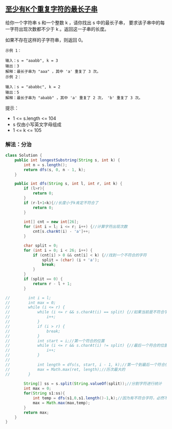 ## [至少有K个重复字符的最长子串](https://leetcode.cn/problems/longest-substring-with-at-least-k-repeating-characters/description/)

给你一个字符串 s 和一个整数 k ，请你找出 s 中的最长子串， 要求该子串中的每一字符出现次数都不少于 k 。返回这一子串的长度。

如果不存在这样的子字符串，则返回 0。


````
示例 1：

输入：s = "aaabb", k = 3
输出：3
解释：最长子串为 "aaa" ，其中 'a' 重复了 3 次。
示例 2：

输入：s = "ababbc", k = 2
输出：5
解释：最长子串为 "ababb" ，其中 'a' 重复了 2 次， 'b' 重复了 3 次。
````

提示：

- 1 <= s.length <= 104
- s 仅由小写英文字母组成
- 1 <= k <= 105

### 解法：分治

````java
class Solution {
    public int longestSubstring(String s, int k) {
        int n = s.length();
        return dfs(s, 0, n - 1, k);
    }

    public int dfs(String s, int l, int r, int k) {
        if (l>r){
            return 0;
        }
        if (r-l+1<k){//长度小于k肯定不符合了
            return 0;
        }
        
        int[] cnt = new int[26];
        for (int i = l; i <= r; i++) {//计算字符出现次数
            cnt[s.charAt(i) - 'a']++;
        }

        char split = 0;
        for (int i = 0; i < 26; i++) {
            if (cnt[i] > 0 && cnt[i] < k) {//找到一个不符合的字符
                split = (char) (i + 'a');
                break;
            }
        }
        if (split == 0) {
            return r - l + 1;
        }

//        int i = l;
//        int max = 0;
//        while (i <= r) {
//            while (i <= r && s.charAt(i) == split) {//如果当前是不符合字符，就右移
//                i++;
//            }
//            if (i > r) {
//                break;
//            }
//            int start = i;//第一个符合的位置
//            while (i <= r && s.charAt(i) != split) {//最后一个符合的位置
//                i++;
//            }
//
//            int length = dfs(s, start, i - 1, k);//第一个到最后一个符合位置的大小
//            max = Math.max(ret, length);//历次最大的
//        }
        
        String[] ss = s.split(String.valueOf(split));//分割字符进行统计
        int max = 0;
        for(String s1:ss){
            int temp = dfs(s1,0,s1.length()-1,k);//因为有不符合字符，必然不能包含，只能分割重新查找
            max = Math.max(max,temp);
        }
        return max;
    }
}
````